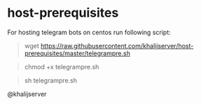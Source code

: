 # host-prerequisites

For hosting telegram bots on centos run following script:

> wget https://raw.githubusercontent.com/khalijserver/host-prerequisites/master/telegrampre.sh 

> chmod +x telegrampre.sh

> sh telegrampre.sh

@khalijserver 


